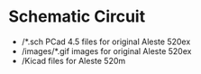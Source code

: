 # Schematic Circuit 

- /*.sch PCad 4.5 files for original Aleste 520ex
- /images/*.gif images for original Aleste 520ex
- /Kicad files for Aleste 520m  
